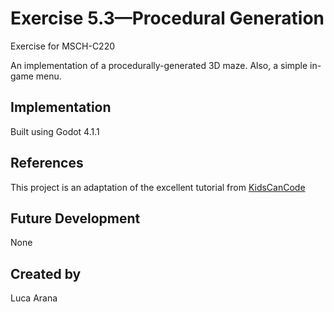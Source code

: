 
# Exercise 5.3—Procedural Generation

Exercise for MSCH-C220

An implementation of a procedurally-generated 3D maze. Also, a simple in-game menu.

## Implementation

Built using Godot 4.1.1

## References

This project is an adaptation of the excellent tutorial from [KidsCanCode](https://kidscancode.org/blog/2018/08/godot3_procgen1/)

## Future Development

None

## Created by 

Luca Arana
```
